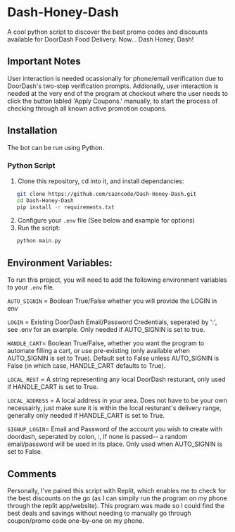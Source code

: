 # Dash-Honey-Dash

A cool python script to discover the best promo codes and discounts available for DoorDash Food Delivery. Now... Dash Honey, Dash! 

## Important Notes
User interaction is needed ocassionally for phone/email verification due to DoorDash's two-step verification prompts. Addionally, user interaction is needed at the very end of the program at checkout where the user needs to click the button labled 'Apply Coupons.' manually, to start the process of checking through all known active promotion coupons.

## Installation
The bot can be run using Python.
### Python Script
1. Clone this repository, cd into it, and install dependancies:
```sh
   git clone https://github.com/sazncode/Dash-Honey-Dash.git
   cd Dash-Honey-Dash
   pip install -r requirements.txt
   ```
2. Configure your `.env` file (See below and example for options)
3. Run the script:
```sh
   python main.py
```

## Environment Variables:

To run this project, you will need to add the following environment variables to your `.env` file. 

`AUTO_SIGNIN` = Boolean True/False whether you will provide the LOGIN in env

   `LOGIN` = Existing DoorDash Email/Password Credentials, seperated by ':', see .env for an example. Only needed if AUTO_SIGNIN is set to true.

`HANDLE_CART`= Boolean True/False, whether you want the program to automate filling a cart, or use pre-existing (only available when AUTO_SIGNIN is set to True). Default set to False unless AUTO_SIGNIN is False (in which case, HANDLE_CART defaults to True).

   `LOCAL_REST` = A string representing any local DoorDash resturant, only used if HANDLE_CART is set to True.

   `LOCAL_ADDRESS` = A local address in your area. Does not have to be your own necessairly, just make sure it is within the local resturant's delivery range, generally only needed if HANDLE_CART is set to True.

`SIGNUP_LOGIN`= Email and Password of the account you wish to create with doordash, seperated by colon, :, If none is passed-- a random email/password will be used in its place. Only used when AUTO_SIGNIN is set to False.

## Comments
Personally, I've paired this script with Replit, which enables me to check for the best discounts on the go (as I can simpily run the program on my phone through the replit app/website). This program was made so I could find the best deals and savings without needing to manually go through coupon/promo code one-by-one on my phone.